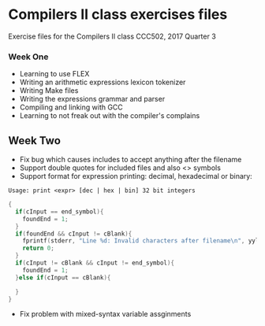 # Compilers II class exercises files

Exercise files for the Compilers II class CCC502, 2017 Quarter 3

### Week One
- Learning to use FLEX
- Writing an arithmetic expressions lexicon tokenizer
- Writing Make files
- Writing the expressions grammar and parser
- Compiling and linking with GCC
- Learning to not freak out with the compiler's complains

## Week Two
- Fix bug which causes includes to accept anything after the filename
- Support double quotes for included files and also <> symbols
- Support format for expression printing: decimal, hexadecimal or binary:

```
Usage: print <expr> [dec | hex | bin] 32 bit integers
```

```c
{
  if(cInput == end_symbol){
    foundEnd = 1;
  }
  if(foundEnd && cInput != cBlank){
    fprintf(stderr, "Line %d: Invalid characters after filename\n", yylineno);
    return 0;
  }
  if(cInput != cBlank && cInput != end_symbol){
    foundEnd = 1;
  }else if(cInput == cBlank){

  }
}
```

- Fix problem with mixed-syntax variable assginments
